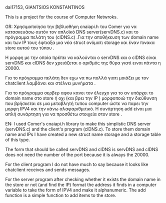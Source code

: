 dai17153, GIANTSIOS KONSTANTINOS

This is a project for the course of  Computer Netwroks. 

GR:
Χρησιμοποίησα την βιβλιοθήκη  cnaiapi.h του Comer για να
κατασκευάσω αυτόν τον απλοϊκό DNS server(servDNS.c) και 
το πρόγραμμα πελάτη του (clDNS.c) .Για την αποθήκευση των 
domain name  και των IP τους έφτιαξα μια νέα struct ονόματι
storage  και έναν πινακα  store αυτού του τύπου . 

Η μορφη με την οποία  πρέπει να καλούνται ο  servDNS και ο  clDNS
είναι  servDNS  και  clDNS  <compname> δεν χρειάζεται ο αριθμός 
της θύρα γιατί ειναι πάντα η 20000.

Για το πρόγραμμα πελάτη δεν εχω να πω πολλά γιατι μοιάζει με 
τον  chatclient  λαμβάνει και στέλνει μυνήματα .

Για το πρόγραμμα σερβερ  αφου κανει τον έλεγχο για το αν υπάρχει 
το  domain name  στο store  ή οχι (και βρει την IP )  μορφοποιώ την διεύθυνση που βρήσκεται 
σε μια μεταβλητή τυπου  computer  ώστε να παρει την μορφη IPV4 και την κάνω αλαφαριθμιτικό.
Η συνάρτηση add  είναι μια απλή συνάρτηση για να προσθέτω στοιχεία στον  store . 

EN:
I used Comer's cnaiapi.h library to
make this simplistic DNS server (servDNS.c) and
the client's program (clDNS.c). To store them
domain name and IPs I have created a new struct name
storage and a storage table of this type.

The form that should be called servDNS and clDNS
is servDNS and clDNS <compname> does not need the number
of the port because it is always the 20000.

For the client program I do not have much to say because it looks like
chatclient receives and sends messages.

For the server program after checking whether it exists
the domain name in the store or not (and find the IP) format the address it finds
in a computer variable to take the form of IPV4 and make it alphanumeric.
The add function is a simple function to add items to the store.

